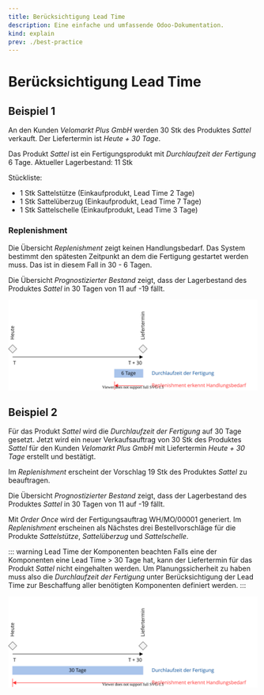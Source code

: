 ```yaml
---
title: Berücksichtigung Lead Time
description: Eine einfache und umfassende Odoo-Dokumentation.
kind: explain
prev: ./best-practice
---
```


# Berücksichtigung Lead Time

## Beispiel 1

An den Kunden _Velomarkt Plus GmbH_ werden 30 Stk des Produktes _Sattel_ verkauft. Der Liefertermin ist _Heute + 30 Tage_.

Das Produkt _Sattel_ ist ein Fertigungsprodukt mit _Durchlaufzeit der Fertigung_ 6 Tage.
Aktueller Lagerbestand: 11 Stk

Stückliste:

- 1 Stk Sattelstütze (Einkaufprodukt, Lead Time 2 Tage)
- 1 Stk Sattelüberzug (Einkaufprodukt, Lead Time 7 Tage)
- 1 Stk Sattelschelle (Einkaufprodukt, Lead Time 3 Tage)

### Replenishment

Die Übersicht _Replenishment_ zeigt keinen Handlungsbedarf. Das System bestimmt den spätesten Zeitpunkt an dem die Fertigung gestartet werden muss. Das ist in diesem Fall in 30 - 6 Tagen.

Die Übersicht _Prognostizierter Bestand_ zeigt, dass der Lagerbestand des Produktes _Sattel_ in 30 Tagen von 11 auf -19 fällt.

![Best Practice lange Lead Time 1](attachments/Best%20Practice%20lange%20Lead%20Time%201.svg)

## Beispiel 2

Für das Produkt _Sattel_ wird die _Durchlaufzeit der Fertigung_ auf 30 Tage gesetzt.
Jetzt wird ein neuer Verkaufsauftrag von 30 Stk des Produktes _Sattel_ für den Kunden _Velomarkt Plus GmbH_ mit Liefertermin _Heute + 30 Tage_ erstellt und bestätigt.

Im _Replenishment_ erscheint der Vorschlag 19 Stk des Produktes _Sattel_ zu beauftragen.

Die Übersicht _Prognostizierter Bestand_ zeigt, dass der Lagerbestand des Produktes _Sattel_ in 30 Tagen von 11 auf -19 fällt.

Mit _Order Once_ wird der Fertigungsauftrag WH/MO/00001 generiert. Im _Replenishment_ erscheinen als Nächstes drei Bestellvorschläge für die Produkte _Sattelstütze_, _Sattelüberzug_ und _Sattelschelle_.

::: warning Lead Time der Komponenten beachten
Falls eine der Komponenten eine Lead Time > 30 Tage hat, kann der Liefertermin für das Produkt _Sattel_ nicht eingehalten werden. Um Planungssicherheit zu haben muss also die _Durchlaufzeit der Fertigung_ unter Berücksichtigung der Lead Time zur Beschaffung aller benötigten Komponenten definiert werden.
:::

![Best Practice lange Lead Time 2](attachments/Best%20Practice%20lange%20Lead%20Time%202.svg)
